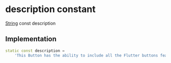 


# description constant






[String](https://api.flutter.dev/flutter/dart-core/String-class.html) const description
  







## Implementation

```dart
static const description =
    'This Button has the ability to include all the Flutter buttons features';


```







